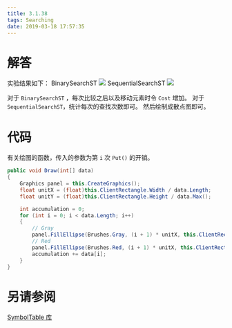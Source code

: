 ```yaml
---
title: 3.1.38
tags: Searching
date: 2019-03-18 17:57:35
---
```


# 解答

实验结果如下：
BinarySearchST
![](./1.png)
SequentialSearchST
![](./2.png)

对于 `BinarySearchST` ，每次比较之后以及移动元素时令 `Cost` 增加。
对于 `SequentialSearchST`，统计每次的查找次数即可。
然后绘制成散点图即可。

# 代码

有关绘图的函数，传入的参数为第 `i` 次 `Put()` 的开销。

```csharp
public void Draw(int[] data)
{
    Graphics panel = this.CreateGraphics();
    float unitX = (float)this.ClientRectangle.Width / data.Length;
    float unitY = (float)this.ClientRectangle.Height / data.Max();

    int accumulation = 0;
    for (int i = 0; i < data.Length; i++)
    {
        // Gray
        panel.FillEllipse(Brushes.Gray, (i + 1) * unitX, this.ClientRectangle.Bottom - data[i] * unitY, 2, 2);
        // Red
        panel.FillEllipse(Brushes.Red, (i + 1) * unitX, this.ClientRectangle.Bottom - accumulation / (i + 1) * unitY, 2, 2);
        accumulation += data[i];
    }
}
```

# 另请参阅

[SymbolTable 库](https://alg4.ikesnowy.com/docs/api/SymbolTable.html)
